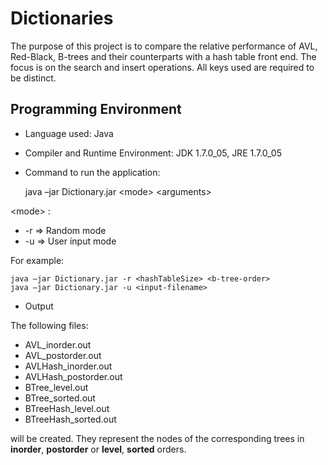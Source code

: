 Dictionaries
============

The purpose of this project is to compare the relative performance of AVL, Red-Black, B-trees and their counterparts with a hash table front end. The focus is on the search and insert operations. All keys used are required to be distinct.


Programming Environment
-----------------------

* Language used: Java

* Compiler and Runtime Environment: JDK 1.7.0_05, JRE 1.7.0_05

* Command to run the application:


    java –jar Dictionary.jar &lt;mode&gt; &lt;arguments&gt;

&lt;mode&gt; : 
* -r => Random mode </br>
* -u => User input mode

For example:

    java –jar Dictionary.jar -r <hashTableSize> <b-tree-order>
    java –jar Dictionary.jar -u <input-filename>


* Output

The following files:

* AVL_inorder.out
* AVL_postorder.out
* AVLHash_inorder.out
* AVLHash_postorder.out
* BTree_level.out
* BTree_sorted.out
* BTreeHash_level.out
* BTreeHash_sorted.out

will be created. They represent the nodes of the corresponding trees in **inorder**, **postorder** or **level**, **sorted** orders.

